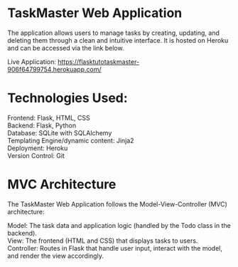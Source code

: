 # TaskMaster Web Application

The application allows users to manage tasks by creating, updating, and deleting them through a clean and intuitive interface. It is hosted on Heroku and can be accessed via the link below.

Live Application: https://flasktutotaskmaster-906f64799754.herokuapp.com/

# Technologies Used:

Frontend: Flask, HTML, CSS <br>
Backend: Flask, Python <br>
Database: SQLite with SQLAlchemy <br>
Templating Engine/dynamic content: Jinja2 <br>
Deployment: Heroku <br>
Version Control: Git


# MVC Architecture <br>

The TaskMaster Web Application follows the Model-View-Controller (MVC) architecture: <br>

Model: The task data and application logic (handled by the Todo class in the backend). <br>
View: The frontend (HTML and CSS) that displays tasks to users. <br>
Controller: Routes in Flask that handle user input, interact with the model, and render the view accordingly.
